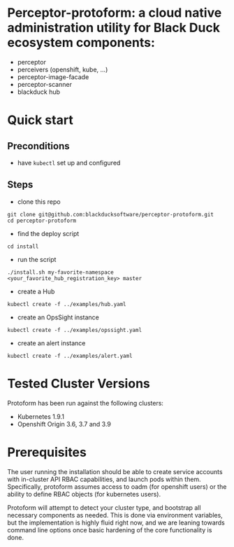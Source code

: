 # Perceptor-protoform: a cloud native administration utility for Black Duck ecosystem components:

- perceptor
- perceivers (openshift, kube, ...)
- perceptor-image-facade
- perceptor-scanner
- blackduck hub

# Quick start

## Preconditions

 - have `kubectl` set up and configured

## Steps

 - clone this repo

```
git clone git@github.com:blackducksoftware/perceptor-protoform.git
cd perceptor-protoform
```

 - find the deploy script

```
cd install
```

 - run the script

```
./install.sh my-favorite-namespace <your_favorite_hub_registration_key> master
```

 - create a Hub

```
kubectl create -f ../examples/hub.yaml
```

 - create an OpsSight instance

```
kubectl create -f ../examples/opssight.yaml
```

 - create an alert instance

```
kubectl create -f ../examples/alert.yaml
```

# Tested Cluster Versions

Protoform has been run against the following clusters:

- Kubernetes 1.9.1
- Openshift Origin 3.6, 3.7 and 3.9

# Prerequisites

The user running the installation should be able to create service accounts with in-cluster API RBAC capabilities, and launch pods within them.  Specifically, protoform assumes access to oadm (for openshift users) or the ability to define RBAC objects (for kubernetes users).  

Protoform will attempt to detect your cluster type, and bootstrap all necessary components as needed.  This is done via environment variables, but the implementation is highly fluid right now, and we are leaning towards command line options once basic hardening of the core functionality is done.
